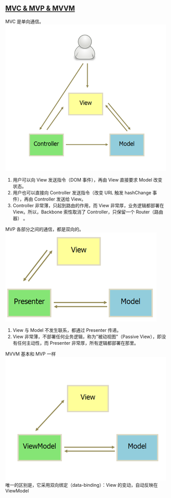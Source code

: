 ## [MVC & MVP & MVVM](http://www.ruanyifeng.com/blog/2015/02/mvcmvp_mvvm.html)

MVC 是单向通信。
![mvc](../../../images/recorded_broadcast/week_sixth/mvc.png)
1. 用户可以向 View 发送指令（DOM 事件），再由 View 直接要求 Model 改变状态。
2. 用户也可以直接向 Controller 发送指令（改变 URL 触发 hashChange 事件），再由 Controller 发送给 View。
3. Controller 非常薄，只起到路由的作用，而 View 非常厚，业务逻辑都部署在 View。所以，Backbone 索性取消了 Controller，只保留一个 Router（路由器） 。

MVP 各部分之间的通信，都是双向的。
![mvc](../../../images/recorded_broadcast/week_sixth/mvp.png)
1. View 与 Model 不发生联系，都通过 Presenter 传递。
2. View 非常薄，不部署任何业务逻辑，称为"被动视图"（Passive View），即没有任何主动性，而 Presenter 非常厚，所有逻辑都部署在那里。

MVVM 基本和 MVP 一样
![mvc](../../../images/recorded_broadcast/week_sixth/mvvm.png)
唯一的区别是，它采用双向绑定（data-binding）：View 的变动，自动反映在 ViewModel